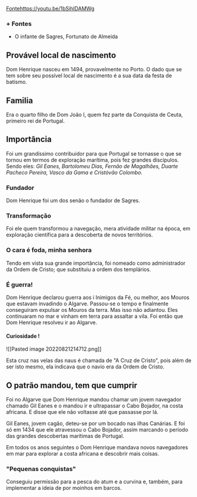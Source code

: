 [Fonte]()https://youtu.be/1bSihIDAMWg

### + Fontes
- O infante de Sagres, Fortunato de Almeida

## Provável local de nascimento
Dom Henrique nasceu em 1494, provavelmente no Porto. O dado que se tem sobre seu possível local de nascimento é a sua data da festa de batismo.

## Familia
Era o quarto filho de Dom João I, quem fez parte da Conquista de Ceuta, primeiro rei de Portugal.

## Importância
Foi um grandíssimo contribuidor para que Portugal se tornasse o que se tornou em termos de exploração marítima, pois fez grandes discípulos. Sendo eles: *Gil Eanes, Bartolomeu Dias, Fernão de Magalhães, Duarte Pacheco Pereira, Vasco da Gama e Cristóvão Colombo.* 

### Fundador

Dom Henrique foi um dos senão o fundador de Sagres.

### Transformação
Foi ele quem transformou a navegação, mera atividade militar na época, em exploração científica para a descoberta de novos territórios.  

### O cara é foda, minha senhora

Tendo em vista sua grande importância, foi nomeado como administrador da Ordem de Cristo; que substituiu a ordem dos templários.

### É guerra! 
Dom Henrique declarou guerra aos i Inimigos da Fé, ou melhor, aos Mouros que estavam invadindo o Algarve. Passou-se o tempo e finalmente conseguiram expulsar os Mouros da terra. Mas isso não adiantou. Eles continuaram no mar e vinham em terra para assaltar a vila. Foi então que Dom Henrique resolveu ir ao Algarve. 

#### Curiosidade ! 

 ![[Pasted image 20220821214712.png]]

Esta cruz nas velas das naus é chamada de "A Cruz de Cristo", pois além de ser isto mesmo, ela indicava que o navio era da Ordem de Cristo. 

## O patrão mandou, tem que cumprir
Foi no Algarve que Dom Henrique mandou chamar um jovem navegador chamado Gil Eanes e o mandou ir e ultrapassar o Cabo Bojador, na costa africana. E disse que ele não voltasse até que passasse por lá. 

Gil Eanes, jovem cagão, deteu-se por um bocado nas ilhas Canárias. E foi só em 1434 que ele atravessou o Cabo Bojador, assim marcando o período das grandes descobertas marítimas de Portugal. 

Em todos os anos seguintes o Dom Henrique mandava novos navegadores em mar para explorar a costa africana e descobrir mais coisas. 

### "Pequenas conquistas"
Conseguiu permissão para a pesca do atum e a curvina e, também, para implementar a ideia de por moinhos em barcos.